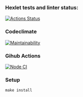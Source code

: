 ### Hexlet tests and linter status:
[![Actions Status](https://github.com/UotanKlein/frontend-project-11/actions/workflows/hexlet-check.yml/badge.svg)](https://github.com/UotanKlein/frontend-project-11/actions)

### Codeclimate
[![Maintainability](https://api.codeclimate.com/v1/badges/3f5920af948d6785101d/maintainability)](https://codeclimate.com/github/UotanKlein/frontend-project-11/maintainability)

### Gihub Actions
[![Node CI](https://github.com/UotanKlein/frontend-project-11/actions/workflows/ci.yml/badge.svg)](https://github.com/UotanKlein/frontend-project-11/actions/workflows/ci.yml)

### Setup
```make install```